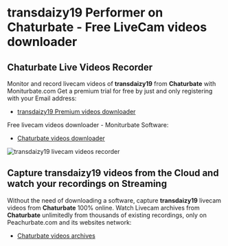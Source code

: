 # transdaizy19 Performer on Chaturbate - Free LiveCam videos downloader

## Chaturbate Live Videos Recorder

Monitor and record livecam videos of **transdaizy19** from **Chaturbate** with Moniturbate.com
Get a premium trial for free by just and only registering with your Email address:
* [transdaizy19 Premium videos downloader](https://moniturbate.com/request-demo-licence-key.html)

Free livecam videos downloader - Moniturbate Software:
* [Chaturbate videos downloader](https://moniturbate.com/moniturbate-download-software.html)

![transdaizy19 livecam videos recorder](https://peachurnet.com/templates/moniturbate-software.png)


## Capture transdaizy19 videos from the Cloud and watch your recordings on Streaming

Without the need of downloading a software, capture **transdaizy19** livecam videos from **Chaturbate** 100% online.
Watch Livecam archives from **Chaturbate** unlimitedly from thousands of existing recordings, only on Peachurbate.com and its websites network:
* [Chaturbate videos archives](https://peachurnet.com/)